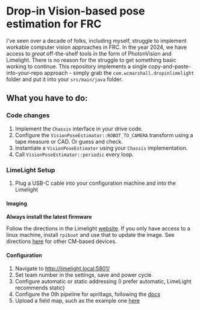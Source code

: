 # Drop-in Vision-based pose estimation for FRC

I've seen over a decade of folks, including myself, struggle to implement workable computer vision approaches in FRC. In the year 2024, we have access to _great_ off-the-shelf tools in the form of PhotonVision and Limelight. There is no reason for the struggle to get something basic working to continue. This repository implements a single copy-and-paste-into-your-repo approach - simply grab the `com.wcmarshall.dropinlimelight` folder and put it into your `src/main/java` folder.

## What you have to do:

### Code changes

1. Implement the `Chassis` interface in your drive code.
2. Configure the `VisionPoseEstimator::ROBOT_TO_CAMERA` transform using a tape measure or CAD. Or guess and check.
3. Instantiate a `VisionPoseEstimator` using your `Chassis` implementation.
4. Call `VisionPoseEstimator::periodic` every loop.

### LimeLight Setup

1. Plug a USB-C cable into your configuration machine and into the Limelight

#### Imaging

**Always install the latest firmware**

Follow the directions in the Limelight [website](https://docs.limelightvision.io/docs/docs-limelight/getting-started/FRC/imaging). If you only have access to a linux machine, install `rpiboot` and use that to update the image. See directions [here](https://robo.fish/wiki/index.php?title=Raspberry_Pi#Installing_the_System_Image_on_eMMC) for other CM-based devices.

#### Configuration

1. Navigate to http://limelight.local:5801/
2. Set team number in the settings, save and power cycle
3. Configure automatic or static addressing (I prefer automatic, LimeLight recommends static)
4. Configure the 0th pipeline for apriltags, following the [docs](https://docs.limelightvision.io/docs/docs-limelight/pipeline-apriltag/apriltag-3d#full-3d-tracking)
5. Upload a field map, such as the example one [here](https://docs.limelightvision.io/docs/docs-limelight/pipeline-apriltag/apriltag-map-specification)